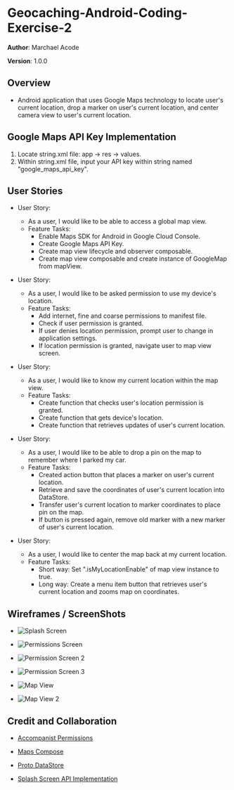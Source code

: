 # Geocaching-Android-Coding-Exercise-2

**Author**: Marchael Acode

**Version**: 1.0.0

## Overview

- Android application that uses Google Maps technology to locate user's current location, drop a marker on user's current location, and center camera view to user's current location.

## Google Maps API Key Implementation

1. Locate string.xml file: app -> res -> values.
2. Within string.xml file, input your API key within string named "google_maps_api_key".

## User Stories

- User Story:
    - As a user, I would like to be able to access a global map view.
    - Feature Tasks:
        - Enable Maps SDK for Android in Google Cloud Console.
        - Create Google Maps API Key.
        - Create map view lifecycle and observer composable.
        - Create map view composable and create instance of GoogleMap from mapView.

- User Story:
    - As a user, I would like to be asked permission to use my device's location.
    - Feature Tasks:
        - Add internet, fine and coarse permissions to manifest file.
        - Check if user permission is granted.
        - If user denies location permission, prompt user to change in application settings.
        - If location permission is granted, navigate user to map view screen.

- User Story:
    - As a user, I would like to know my current location within the map view.
    - Feature Tasks:
        - Create function that checks user's location permission is granted.
        - Create function that gets device's location.
        - Create function that retrieves updates of user's current location.

- User Story:
    - As a user, I would like to be able to drop a pin on the map to remember where I parked my car.
    - Feature Tasks:
        - Created action button that places a marker on user's current location.
        - Retrieve and save the coordinates of user's current location into DataStore.
        - Transfer user's current location to marker coordinates to place pin on the map.
        - If button is pressed again, remove old marker with a new marker of user's current location.

- User Story:
    - As a user, I would like to center the map back at my current location.
    - Feature Tasks:
        - Short way: Set ".isMyLocationEnable" of map view instance to true.
        - Long way: Create a menu item button that retrieves user's current location and zooms map on coordinates.

## Wireframes / ScreenShots

- ![Splash Screen](img/geocaching_splash.png)

- ![Permissions Screen](img/geocaching_rationale.png)

- ![Permission Screen 2](img/geocaching_setting.png)

- ![Permission Screen 3](img/geocaching_settings.png)

- ![Map View](img/geocaching_map.png)

- ![Map View 2](img/geocaching_pin.png)

## Credit and Collaboration

- [Accompanist Permissions](https://google.github.io/accompanist/permissions/#permissionrequired-and-permissionsrequired-apis)

- [Maps Compose](https://github.com/googlemaps/android-maps-compose)

- [Proto DataStore](https://developer.android.com/topic/libraries/architecture/datastore)

- [Splash Screen API Implementation](https://developer.android.com/guide/topics/ui/splash-screen/migrate)